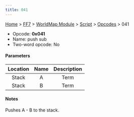 ```yaml
---
title: 041
---
```


[Home](Main%20Page.md) > [FF7](FF7.md) > [WorldMap Module](FF7/WorldMap%20Module.md) > [Script](FF7/WorldMap%20Module/Script.md) > [Opcodes](FF7/WorldMap%20Module/Script/Opcodes.md) > 041

-   Opcode: **0x041**
-   Name: push sub
-   Two-word opcode: No

#### Parameters

| Location | Name | Description |
|:--------:|:----:|:-----------:|
|  Stack   |  A   |    Term     |
|  Stack   |  B   |    Term     |

#### Notes

Pushes A - B to the stack.
